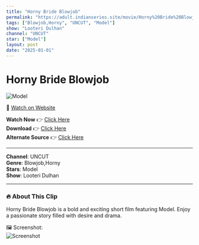 ```yaml
---
title: "Horny Bride Blowjob"
permalink: "https://adult.indianseries.site/movie/Horny%20Bride%20Blowjob"
tags: ["Blowjob,Horny", "UNCUT", "Model"]
show: "Looteri Dulhan"
channel: "UNCUT"
star: ["Model"]
layout: post
date: "2025-01-01"
---
```


# Horny Bride Blowjob

![Model](https://shorts.desisins.com/wp-content/uploads/2023/10/Looteri-Dulhan-Horny-DesiSins.com_.jpg)

🔗 [Watch on Website](https://adult.indianseries.site/movie/Horny%20Bride%20Blowjob)

**Watch Now** 👉 [Click Here](https://adult.indianseries.site/movie/Horny%20Bride%20Blowjob)  
**Download** 👉 [Click Here](https://adult.indianseries.site/movie/Horny%20Bride%20Blowjob)  
**Alternate Source** 👉 [Click Here](https://adult.indianseries.site/movie/Horny%20Bride%20Blowjob)

---

**Channel**: UNCUT  
**Genre**: Blowjob,Horny  
**Stars**: Model  
**Show**: Looteri Dulhan

---

### 🔥 About This Clip

Horny Bride Blowjob is a bold and exciting short film featuring Model. Enjoy a passionate story filled with desire and drama.
 
🖼️ Screenshot:  
![Screenshot](https://shorts.desisins.com/wp-content/uploads/2023/10/Looteri-Dulhan-Horny-DesiSins.com_.jpg)
